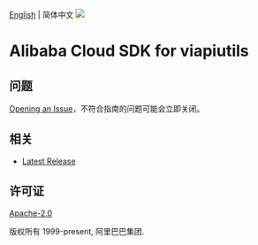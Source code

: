 [English](README.md) | 简体中文
![](https://aliyunsdk-pages.alicdn.com/icons/AlibabaCloud.svg)

# Alibaba Cloud SDK for viapiutils

## 问题
[Opening an Issue](https://github.com/aliyun/alibabacloud-sdk/issues/new)，不符合指南的问题可能会立即关闭。

## 相关
* [Latest Release](https://github.com/aliyun/alibabacloud-sdk)

## 许可证
[Apache-2.0](http://www.apache.org/licenses/LICENSE-2.0)

版权所有 1999-present, 阿里巴巴集团.
